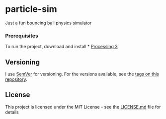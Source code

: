 # particle-sim

Just a fun bouncing ball physics simulator

### Prerequisites

To run the project, download and install * [Processing 3](https://processing.org/download/)

## Versioning

I use [SemVer](http://semver.org/) for versioning. For the versions available, see the [tags on this repository](https://github.com/kmanbxv/particle-sim/tags). 

## License

This project is licensed under the MIT License - see the [LICENSE.md](LICENSE.md) file for details
